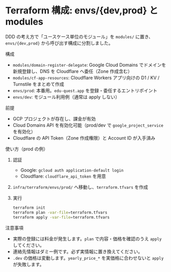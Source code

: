 # Terraform 構成: envs/{dev,prod} と modules

DDD の考え方で「ユースケース単位のモジュール」を `modules/` に置き、`envs/{dev,prod}` から呼び出す構成に分割しました。

構成

- `modules/domain-register-delegate`: Google Cloud Domains でドメインを新規登録し、DNS を Cloudflare へ委任（Zone 作成含む）
- `modules/cf-app-resources`: Cloudflare Workers アプリ向けの D1 / KV / Turnstile をまとめて作成
- `envs/prod`: 本番用。`edu-quest.app` を登録・委任するエントリポイント
- `envs/dev`: モジュール利用例（通常は apply しない）

前提

- GCP プロジェクトが存在し、課金が有効
- Cloud Domains API を有効化可能（prod/dev で `google_project_service` を有効化）
- Cloudflare の API Token（Zone 作成権限）と Account ID が入手済み

使い方（prod の例）

1. 認証
   - Google: `gcloud auth application-default login`
   - Cloudflare: `cloudflare_api_token` を用意
2. `infra/terraform/envs/prod/` へ移動し、`terraform.tfvars` を作成
3. 実行

   ```sh
   terraform init
   terraform plan -var-file=terraform.tfvars
   terraform apply -var-file=terraform.tfvars
   ```

注意事項

- 実際の登録には料金が発生します。`plan` で内容・価格を確認のうえ `apply` してください。
- 連絡先情報はダミー例です。必ず実情報に置き換えてください。
- `.dev` の価格は変動します。`yearly_price_*` を実価格に合わせないと `apply` が失敗します。
